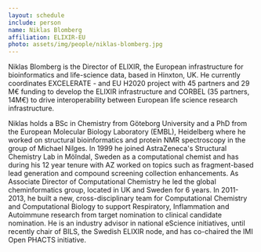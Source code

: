 ```yaml
---
layout: schedule
include: person
name: Niklas Blomberg
affiliation: ELIXIR-EU
photo: assets/img/people/niklas-blomberg.jpg
---
```


Niklas Blomberg is the Director of ELIXIR, the European infrastructure for bioinformatics and life-science data, 
based in Hinxton, UK. He currently coordinates EXCELERATE - and EU H2020 project with 45 partners and 29 M€ funding 
to develop the ELIXIR infrastructure and CORBEL (35 partners, 14M€) to drive interoperability between European life 
science research infrastructure. 

Niklas holds a BSc in Chemistry from Göteborg University and a PhD from the  European Molecular Biology Laboratory 
(EMBL), Heidelberg where he worked on structural bioinformatics and protein NMR spectroscopy in the group of Michael 
Nilges. In 1999 he joined AstraZeneca's Structural Chemistry Lab in Mölndal, Sweden as a computational chemist and 
has during his 12 year tenure with AZ worked on topics such as fragment-based lead generation and compound screening 
collection enhancements. As Associate Director of Computational Chemistry he led the global cheminformatics group, 
located in UK and Sweden for 6 years. In 2011-2013, he built a new, cross-disciplinary team for Computational Chemistry 
and Computational Biology to support Respiratory, Inflammation and Autoimmune research from target nomination to clinical 
candidate nomination. He is an industry advisor in national eScience initiatives, until recently chair of BILS, the 
Swedish ELIXIR node, and has co-chaired the IMI Open PHACTS initiative.
